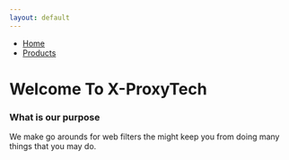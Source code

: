 ```yaml
---
layout: default
---
```

*   [Home](./)
*   [Products](./Products.html)

# Welcome To X-ProxyTech


### What is our purpose
We make go arounds for web filters the might keep you from doing many things that you may do.

